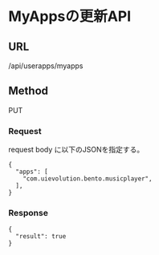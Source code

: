 # MyAppsの更新API

## URL
/api/userapps/myapps

## Method
PUT

### Request
request body に以下のJSONを指定する。

```
{
  "apps": [
    "com.uievolution.bento.musicplayer",
  ],
}
```

### Response
```
{
  "result": true
}
```

